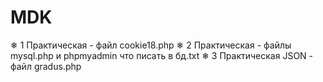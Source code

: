 # MDK
❄ 1 Практическая - файл cookie18.php
❄ 2 Практическая - файлы mysql.php и phpmyadmin что писать в бд.txt
❄ 3 Практическая JSON - файл gradus.php
